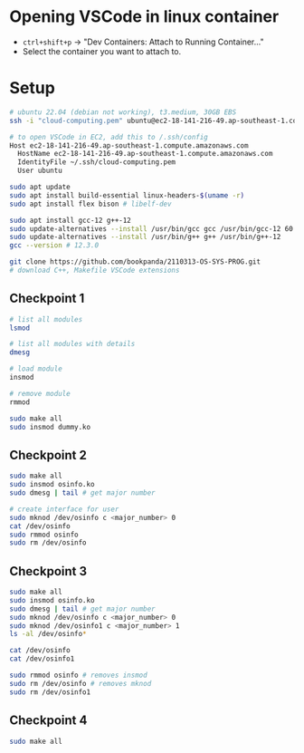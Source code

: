 # Opening VSCode in linux container
- `ctrl+shift+p` -> "Dev Containers: Attach to Running Container..."
- Select the container you want to attach to.

# Setup
```bash
# ubuntu 22.04 (debian not working), t3.medium, 30GB EBS
ssh -i "cloud-computing.pem" ubuntu@ec2-18-141-216-49.ap-southeast-1.compute.amazonaws.com

# to open VSCode in EC2, add this to /.ssh/config
Host ec2-18-141-216-49.ap-southeast-1.compute.amazonaws.com
  HostName ec2-18-141-216-49.ap-southeast-1.compute.amazonaws.com
  IdentityFile ~/.ssh/cloud-computing.pem
  User ubuntu

sudo apt update
sudo apt install build-essential linux-headers-$(uname -r)
sudo apt install flex bison # libelf-dev

sudo apt install gcc-12 g++-12
sudo update-alternatives --install /usr/bin/gcc gcc /usr/bin/gcc-12 60
sudo update-alternatives --install /usr/bin/g++ g++ /usr/bin/g++-12 
gcc --version # 12.3.0

git clone https://github.com/bookpanda/2110313-OS-SYS-PROG.git
# download C++, Makefile VSCode extensions
```

## Checkpoint 1
```bash
# list all modules
lsmod

# list all modules with details
dmesg

# load module
insmod

# remove module
rmmod

sudo make all
sudo insmod dummy.ko
```

## Checkpoint 2
```bash
sudo make all
sudo insmod osinfo.ko
sudo dmesg | tail # get major number

# create interface for user
sudo mknod /dev/osinfo c <major_number> 0
cat /dev/osinfo
sudo rmmod osinfo
sudo rm /dev/osinfo
```

## Checkpoint 3
```bash
sudo make all
sudo insmod osinfo.ko
sudo dmesg | tail # get major number
sudo mknod /dev/osinfo c <major_number> 0
sudo mknod /dev/osinfo1 c <major_number> 1
ls -al /dev/osinfo*

cat /dev/osinfo
cat /dev/osinfo1

sudo rmmod osinfo # removes insmod 
sudo rm /dev/osinfo # removes mknod
sudo rm /dev/osinfo1
```

## Checkpoint 4
```bash
sudo make all

```
